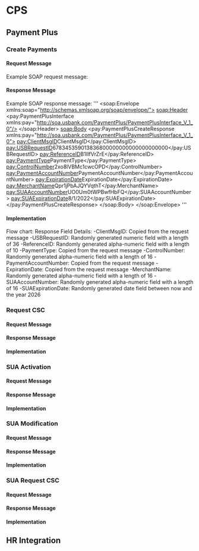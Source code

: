 # CPS
## Payment Plus
### Create Payments
#### Request Message
Example SOAP request message:
#### Response Message
Example SOAP response message:
'''
<soap:Envelope xmlns:soap="http://schemas.xmlsoap.org/soap/envelope/">
   <soap:Header>
      <pay:PaymentPlusInterface xmlns:pay="http://soa.usbank.com/PaymentPlus/PaymentPlusInterface_V_1_0"/>
   </soap:Header>
   <soap:Body>
      <pay:PaymentPlusCreateResponse xmlns:pay="http://soa.usbank.com/PaymentPlus/PaymentPlusInterface_V_1_0">
         <pay:ClientMsgID>ClientMsgID</pay:ClientMsgID>
         <pay:USBRequestID>678345359013836800000000000000000000</pay:USBRequestID>
         <pay:ReferenceID>B1IIfVrZrE</pay:ReferenceID>
         <pay:PaymentType>PaymentType</pay:PaymentType>
         <pay:ControlNumber>2xo8lVBMc1cwcOPD</pay:ControlNumber>
         <pay:PaymentAccountNumber>PaymentAccountNumber</pay:PaymentAccountNumber>
         <pay:ExpirationDate>ExpirationDate</pay:ExpirationDate>
         <pay:MerchantName>Qpr1jPbAJQYVqthT</pay:MerchantName>
         <pay:SUAAccountNumber>UO0Um0tWPBwfHbFQ</pay:SUAAccountNumber>
         <pay:SUAExpirationDate>8/1/2022</pay:SUAExpirationDate>
      </pay:PaymentPlusCreateResponse>
   </soap:Body>
</soap:Envelope>
'''
#### Implementation
Flow chart:
Response Field Details:
-ClientMsgID: Copied from the request message
-USBRequestID: Randomly generated numeric field with a length of 36
-ReferenceID: Randomly generated alpha-numeric field with a length of 10
-PaymentType: Copied from the request message
-ControlNumber: Randomly generated alpha-numeric field with a length of 16
-PaymentAccountNumber: Copied from the request message
-ExpirationDate: Copied from the request message
-MerchantName: Randomly generated alpha-numeric field with a length of 16
-SUAAccountNumber: Randomly generated alpha-numeric field with a length of 16
-SUAExpirationDate: Randomly generated date field between now and the year 2026

### Request CSC

#### Request Message

#### Response Message

#### Implementation

### SUA Activation

#### Request Message

#### Response Message

#### Implementation

### SUA Modification

#### Request Message

#### Response Message

#### Implementation

### SUA Request CSC

#### Request Message

#### Response Message

#### Implementation

## HR Integration